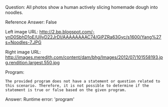 Question: All photos show a human actively slicing homemade dough into noodles.

Reference Answer: False

Left image URL: http://2.bp.blogspot.com/-ynD0SbhD1oE/UIlyD22JrDI/AAAAAAAAC74/GiPZRa63Gyc/s1600/Yang%27s+Noodles-7.JPG

Right image URL: http://images.meredith.com/content/dam/bhg/Images/2012/07/101558193.jpg.rendition.largest.550.jpg

Program:

```
The provided program does not have a statement or question related to this scenario. Therefore, it is not possible to determine if the statement is true or false based on the given program.
```
Answer: Runtime error: 'program'

